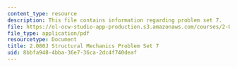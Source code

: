 ```yaml
---
content_type: resource
description: This file contains information regarding problem set 7.
file: https://ol-ocw-studio-app-production.s3.amazonaws.com/courses/2-080j-structural-mechanics-fall-2013/8bbfa9484bba36e736ca2dc4f740deaf_MIT2_080JF13_ProbSet_7.pdf
file_type: application/pdf
resourcetype: Document
title: 2.080J Structural Mechanics Problem Set 7
uid: 8bbfa948-4bba-36e7-36ca-2dc4f740deaf
---
```

